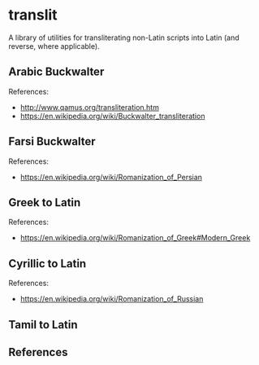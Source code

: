 # translit

A library of utilities for transliterating non-Latin scripts into Latin (and reverse, where applicable).


## Arabic Buckwalter

References:
  * http://www.qamus.org/transliteration.htm
  * https://en.wikipedia.org/wiki/Buckwalter_transliteration

## Farsi Buckwalter

References:
  * https://en.wikipedia.org/wiki/Romanization_of_Persian


## Greek to Latin

References:
   * https://en.wikipedia.org/wiki/Romanization_of_Greek#Modern_Greek


## Cyrillic to Latin

References:
* https://en.wikipedia.org/wiki/Romanization_of_Russian

## Tamil to Latin


## References
